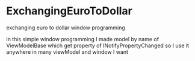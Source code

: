 # ExchangingEuroToDollar
exchanging euro to dollar window programming

in this simple window programming I made model by name of ViewModelBase which get property of INotifyPropertyChanged so I use it anywhere in many viewModel and window I want
